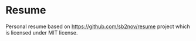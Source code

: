 Resume
====
Personal resume based on https://github.com/sb2nov/resume project which is licensed under MIT license.
